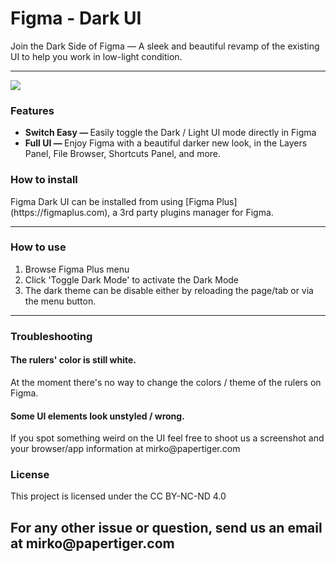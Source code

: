 <h1>Figma - Dark UI</h1>

<p>Join the Dark Side of Figma — A sleek and beautiful revamp of the existing UI to help you work in low-light condition.</p>

<hr />

<p>
  <img src="https://raw.githubusercontent.com/PaperTiger/figma-dark-ui/master/preview.jpg" />
</p>

<h3>Features</h3>

<ul>
  <li><strong>Switch Easy — </strong> Easily toggle the Dark / Light UI mode directly in Figma</li>
  <li><strong>Full UI — </strong> Enjoy Figma with a beautiful darker new look, in the Layers Panel, File Browser,
    Shortcuts Panel, and more.</li>
</ul>

<h3>How to install</h3>
<p>Figma Dark UI can be installed from using [Figma Plus](https://figmaplus.com), a 3rd party plugins manager for Figma.</p>

<hr />

<h3>How to use</h3>

<ol>
  <li>Browse Figma Plus menu</li>
  <li>Click 'Toggle Dark Mode' to activate the Dark Mode</li>
  <li>The dark theme can be disable either by reloading the page/tab or via the menu button.</li>
</ol>

<hr />

<h3>Troubleshooting</h3>

<h4>The rulers' color is still white.</h4>
<p>At the moment there's no way to change the colors / theme of the rulers on Figma.</p>

<h4>Some UI elements look unstyled / wrong.</h4>
<p>If you spot something weird on the UI feel free to shoot us a screenshot and your browser/app information at mirko@papertiger.com</p>

<h3>License</h3>

<p>This project is licensed under the CC BY-NC-ND 4.0</p>

<h2>For any other issue or question, send us an email at mirko@papertiger.com</h2>
